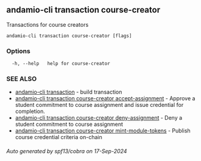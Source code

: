 ## andamio-cli transaction course-creator

Transactions for course creators

```
andamio-cli transaction course-creator [flags]
```

### Options

```
  -h, --help   help for course-creator
```

### SEE ALSO

* [andamio-cli transaction](andamio-cli_transaction.md)	 - build transaction
* [andamio-cli transaction course-creator accept-assignment](andamio-cli_transaction_course-creator_accept-assignment.md)	 - Approve a student commitment to course assignment and issue credential for completion.
* [andamio-cli transaction course-creator deny-assignment](andamio-cli_transaction_course-creator_deny-assignment.md)	 - Deny a student commitment to course assignment
* [andamio-cli transaction course-creator mint-module-tokens](andamio-cli_transaction_course-creator_mint-module-tokens.md)	 - Publish course credential criteria on-chain

###### Auto generated by spf13/cobra on 17-Sep-2024
